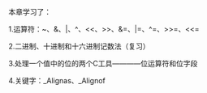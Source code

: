 本章学习了：

1.运算符：~、&、|、^、<<、>>、&=、|=、^=、>>=、<<=

2.二进制、十进制和十六进制记数法（复习）

3.处理一个值中的位的两个C工具————位运算符和位字段

4.关键字：_Alignas、_Alignof
